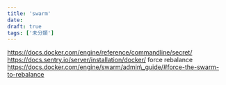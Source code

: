 ```yaml
---
title: 'swarm'
date: 
draft: true
tags: ['未分類']
---
```


https://docs.docker.com/engine/reference/commandline/secret/ https://docs.sentry.io/server/installation/docker/ force rebalance https://docs.docker.com/engine/swarm/admin\_guide/#force-the-swarm-to-rebalance